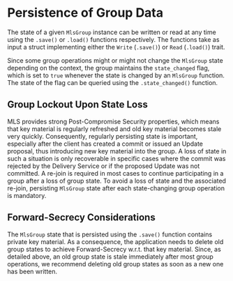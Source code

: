 # Persistence of Group Data

The state of a given `MlsGroup` instance can be written or read at any time using the `.save()` or `.load()` functions respectively. The functions take as input a struct implementing either the `Write` (`.save()`) or `Read` (`.load()`) trait.

Since some group operations might or might not change the `MlsGroup` state depending on the context, the group maintains the `state_changed` flag, which is set to `true` whenever the state is changed by an `MlsGroup` function. The state of the flag can be queried using the `.state_changed()` function.

## Group Lockout Upon State Loss

MLS provides strong Post-Compromise Security properties, which means that key material is regularly refreshed and old key material becomes stale very quickly. Consequently, regularly persisting state is important, especially after the client has created a commit or issued an Update proposal, thus introducing new key material into the group. A loss of state in such a situation is only recoverable in specific cases where the commit was rejected by the Delivery Service or if the proposed Update was not committed. A re-join is required in most cases to continue participating in a group after a loss of group state. To avoid a loss of state and the associated re-join, persisting `MlsGroup` state after each state-changing group operation is mandatory.

## Forward-Secrecy Considerations

The `MlsGroup` state that is persisted using the `.save()` function contains private key material. As a consequence, the application needs to delete old group states to achieve Forward-Secrecy w.r.t. that key material. Since, as detailed above, an old group state is stale immediately after most group operations, we recommend deleting old group states as soon as a new one has been written.
